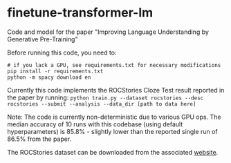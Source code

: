 # finetune-transformer-lm
Code and model for the paper "Improving Language Understanding by Generative Pre-Training"

Before running this code, you need to:
```
# if you lack a GPU, see requirements.txt for necessary modifications
pip install -r requirements.txt
python -m spacy download en
```

Currently this code implements the ROCStories Cloze Test result reported in the paper by running:
`python train.py --dataset rocstories --desc rocstories --submit --analysis --data_dir [path to data here]`

Note: The code is currently non-deterministic due to various GPU ops. The median accuracy of 10 runs with this codebase (using default hyperparameters) is 85.8% - slightly lower than the reported single run of 86.5% from the paper. 

The ROCStories dataset can be downloaded from the associated [website](http://cs.rochester.edu/nlp/rocstories/).
